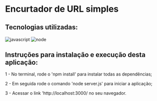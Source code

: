 <h1>Encurtador de URL simples</h1>

<h2>Tecnologias utilizadas:</h2>

<div style="display: inline">
  <img align="center" alt="javascript" src="https://img.shields.io/badge/javascript-f7e01d?style=for-the-badge&logo=javascript&logoColor=black" />
  <img align="center" alt="node" src="https://img.shields.io/badge/node-white?style=for-the-badge&logo=nodedotjs&logoColor=75ac60" />
</div><br/>
<div>
  <h2>Instruções para instalação e execução desta aplicação:</h2>
  <p>1 - No terminal, rode o 'npm install' para instalar todas as dependências;</p>
  <p>2 - Em seguida rode o comando 'node server.js' para iniciar a aplicação;</p>
  <p>3 - Acessar o link 'http://localhost:3000/ no seu navegador.</p>
</div>
